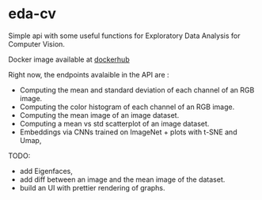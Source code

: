 # eda-cv

Simple api with some useful functions for Exploratory Data Analysis for Computer Vision.

Docker image available at [dockerhub](https://hub.docker.com/repository/docker/vorphus/eda-cv/tags?page=1&ordering=last_updated)

Right now, the endpoints avalaible in the API are :

* Computing the mean and standard deviation of each channel of an RGB image.
* Computing the color histogram of each channel of an RGB image.
* Computing the mean image of an image dataset.
* Computing a mean vs std scatterplot of an image dataset.
* Embeddings via CNNs trained on ImageNet + plots with t-SNE and Umap,

TODO:

* add Eigenfaces,
* add diff between an image and the mean image of the dataset.
* build an UI with prettier rendering of graphs.
